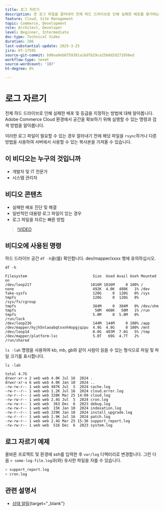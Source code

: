 ```yaml
---
title: 로그 자르기
description: 큰 로그 파일을 잘라내어 전체 하드 드라이브로 인해 실패한 배포를 평가하는 방법에 대해 알아봅니다.
feature: Cloud, Site Management
topic: Commerce, Development
role: Architect, Developer
level: Beginner, Intermediate
doc-type: Technical Video
duration: 206
last-substantial-update: 2025-3-25
jira: KT-17595
source-git-commit: b90aa9eb8759391a16dfb29ca25b0d2d271956ed
workflow-type: tm+mt
source-wordcount: '187'
ht-degree: 0%

---
```


# 로그 자르기

전체 하드 드라이브로 인해 실패한 배포 및 등급을 지정하는 방법에 대해 알아봅니다. Adobe Commerce Cloud 환경에서 공간을 확보하기 위해 실행할 수 있는 명령과 검색 방법을 알아봅니다.

이러한 로그 파일이 필요할 수 있는 경우 잘라내기 전에 해당 파일을 `rsync`하거나 다른 방법을 사용하여 서버에서 사용할 수 있는 복사본을 가져올 수 있습니다.

## 이 비디오는 누구의 것입니까

- 개발자 및 IT 전문가
- 시스템 관리자

## 비디오 콘텐츠

- 실패한 배포 진단 및 해결
- 일반적인 대용량 로그 파일이 있는 경우
- 로그 파일을 자르는 빠른 방법

>[!VIDEO](https://video.tv.adobe.com/v/3454590?learn=on&captions=kor)


## 비디오에 사용된 명령

하드 드라이브 공간 `df -h`을(를) 확인합니다. dev/mapper/xxxx 행에 유의하십시오.

```SHELL
df -h

Filesystem                              Size  Used Avail Use% Mounted on
/dev/loop217                           1016M 1016M     0 100% /
none                                    492K  4.0K  488K   1% /dev
fake-sysfs                              120G     0  120G   0% /sys
tmpfs                                   120G     0  120G   0% /sys/fs/cgroup
tmpfs                                   384M     0  384M   0% /dev/shm
tmpfs                                    50M  460K   50M   1% /run
tmpfs                                   5.0M     0  5.0M   0% /run/lock
/dev/loop236                            144M  144M     0 100% /app
/dev/mapper/hyjh5nlaoabqtxxnh4opgjqzpu  4.9G  4.9G     0 100% /mnt
/dev/loop14                             8.0G  403M  7.6G   5% /tmp
/dev/mapper/platform-lxc                5.0T   69G  4.7T   2% /run/shared
```


`ls -lah` 명령을 사용하여 kb, mb, gb와 같이 사람이 읽을 수 있는 형식으로 파일 및 파일 크기를 표시합니다.

```SHELL
ls -lah

total 4.7G
drwxr-xr-x 2 web web 4.0K Jul 16  2024 .
drwxr-xr-x 6 web web 4.0K Jan 10  2024 ..
-rw-rw-r-- 1 web web 487K Jul  5  2024 cache.log
-rw-r--r-- 1 web web 1.2K Jul 16  2024 cloud.error.log
-rw-r--r-- 1 web web 328K Mar 25 14:09 cloud.log
-rw-rw-r-- 1 web web 2.4G Jul  5  2024 cron.log
-rw-rw-r-- 1 web web  363 Dec  6  2023 debug.log
-rw-rw-r-- 1 web web  15K Jan 10  2024 indexation.log
-rw-r--r-- 1 web web 229K Jan 10  2024 install_upgrade.log
-rw-r--r-- 1 web web 2.9K Jul 16  2024 patch.log
-rw-rw-r-- 1 web web 2.4G Mar 25 15:36 support_report.log
-rw-rw-r-- 1 web web  516 Dec  6  2023 system.log
```

## 로그 자르기 예제

올바른 프로젝트 및 환경에 ssh를 입력한 후 `var/log` 디렉터리로 변경합니다. 그런 다음 `> some-log-file.log`과(와) 유사한 파일을 자를 수 있습니다.

```BASH
> support_report.log 
> cron.log 
```

## 관련 설명서

- [상태 알림](https://experienceleague.adobe.com/ko/docs/commerce-on-cloud/user-guide/dev-tools/integrations/health-notifications){target="_blank"}
